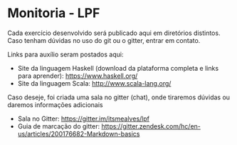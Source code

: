 # Monitoria - LPF
Cada exercício desenvolvido será publicado aqui em diretórios distintos.
Caso tenham dúvidas no uso do git ou o gitter, entrar em contato.

Links para auxílio seram postados aqui:

* Site da linguagem Haskell (download da plataforma completa e links para aprender): https://www.haskell.org/
* Site da linguagem Scala: http://www.scala-lang.org/
 
Caso deseje, foi criada uma sala no gitter (chat), onde tiraremos dúvidas ou daremos informações adicionais
* Sala no Gitter: https://gitter.im/itsmealves/lpf
* Guia de marcação do gitter: https://gitter.zendesk.com/hc/en-us/articles/200176682-Markdown-basics
